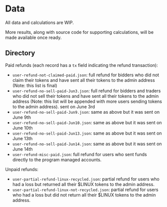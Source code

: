 # Data

All data and calculations are WIP. 

More results, along with source code for supporting calculations, will be made available once ready.

## Directory

Paid refunds (each record has a `tx` field indicating the refund transaction):
  - `user-refund-not-claimed-paid.json`: full refund for bidders who did not claim their tokens and have sent all their tokens to the admin address (Note: this list is final)
  - `user-refund-no-sell-paid-Jun3.json`: full refund for bidders and traders who did not sell their tokens and have sent all their tokens to the admin address (Note: this list will be appended with more users sending tokens to the admin address). sent on June 3rd
  - `user-refund-no-sell-paid-Jun9.json`: same as above but it was sent on June 9th
  - `user-refund-no-sell-paid-Jun10.json`: same as above but it was sent on June 10th
  - `user-refund-no-sell-paid-Jun13.json`: same as above but it was sent on June 13th
  - `user-refund-no-sell-paid-Jun14.json`: same as above but it was sent on June 14th
  - `user-refund-misc-paid.json`: full refund for users who sent funds directly to the program managed accounts.

Unpaid refunds:
  - `user-partial-refund-linux-recycled.json`: partial refund for users who had a loss but returned all their $LINUX tokens to the admin address.
  - `user-partial-refund-linux-not-recycled.json`: partial refund for users who had a loss but did not return all their $LINUX tokens to the admin address.
